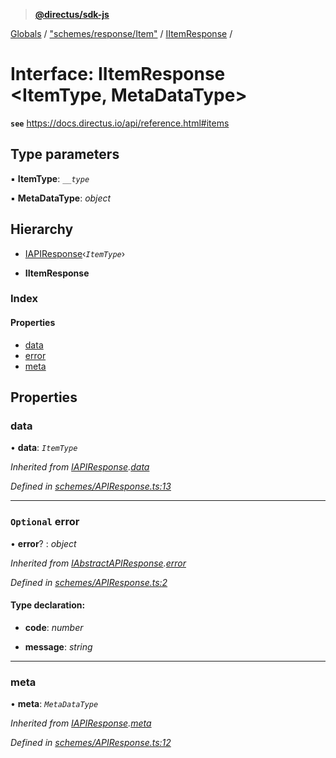 > **[@directus/sdk-js](../README.md)**

[Globals](../README.md) / ["schemes/response/Item"](../modules/_schemes_response_item_.md) / [IItemResponse](_schemes_response_item_.iitemresponse.md) /

# Interface: IItemResponse <**ItemType, MetaDataType**>

**`see`** https://docs.directus.io/api/reference.html#items

## Type parameters

▪ **ItemType**: *`__type`*

▪ **MetaDataType**: *object*

## Hierarchy

  * [IAPIResponse](_schemes_apiresponse_.iapiresponse.md)‹*`ItemType`*›

  * **IItemResponse**

### Index

#### Properties

* [data](_schemes_response_item_.iitemresponse.md#data)
* [error](_schemes_response_item_.iitemresponse.md#optional-error)
* [meta](_schemes_response_item_.iitemresponse.md#meta)

## Properties

###  data

• **data**: *`ItemType`*

*Inherited from [IAPIResponse](_schemes_apiresponse_.iapiresponse.md).[data](_schemes_apiresponse_.iapiresponse.md#data)*

*Defined in [schemes/APIResponse.ts:13](https://github.com/janbiasi/sdk-js/blob/b445ae7/src/schemes/APIResponse.ts#L13)*

___

### `Optional` error

• **error**? : *object*

*Inherited from [IAbstractAPIResponse](_schemes_apiresponse_.iabstractapiresponse.md).[error](_schemes_apiresponse_.iabstractapiresponse.md#optional-error)*

*Defined in [schemes/APIResponse.ts:2](https://github.com/janbiasi/sdk-js/blob/b445ae7/src/schemes/APIResponse.ts#L2)*

#### Type declaration:

* **code**: *number*

* **message**: *string*

___

###  meta

• **meta**: *`MetaDataType`*

*Inherited from [IAPIResponse](_schemes_apiresponse_.iapiresponse.md).[meta](_schemes_apiresponse_.iapiresponse.md#meta)*

*Defined in [schemes/APIResponse.ts:12](https://github.com/janbiasi/sdk-js/blob/b445ae7/src/schemes/APIResponse.ts#L12)*